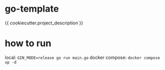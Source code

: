 # go-template
{{ cookiecutter.project_description }}

# how to run
local: `GIN_MODE=release go run main.go`
docker compose: `docker compose up -d`
